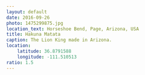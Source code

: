 ```yaml
---
layout: default
date: 2016-09-26
photo: 1475299875.jpg
location_text: Horseshoe Bend, Page, Arizona, USA
title: Hakuna Matata
caption: The Lion King made in Arizona.
location:
    latitude: 36.8791588
    longitude: -111.510513
ratio: 1.5
---
```

